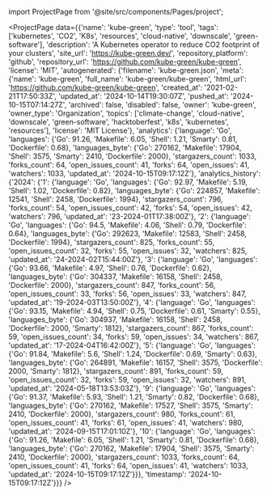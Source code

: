 
import ProjectPage from '@site/src/components/Pages/project';

<ProjectPage
    data={{'name': 'kube-green', 'type': 'tool', 'tags': ['kubernetes', 'CO2', 'K8s', 'resources', 'cloud-native', 'downscale', 'green-software'], 'description': 'A Kubernetes operator to reduce CO2 footprint of your clusters', 'site_url': 'https://kube-green.dev/', 'repository_platform': 'github', 'repository_url': 'https://github.com/kube-green/kube-green', 'license': 'MIT', 'autogenerated': {'filename': 'kube-green.json', 'meta': {'name': 'kube-green', 'full_name': 'kube-green/kube-green', 'html_url': 'https://github.com/kube-green/kube-green', 'created_at': '2021-02-21T17:50:33Z', 'updated_at': '2024-10-14T19:30:07Z', 'pushed_at': '2024-10-15T07:14:27Z', 'archived': false, 'disabled': false, 'owner': 'kube-green', 'owner_type': 'Organization', 'topics': ['climate-change', 'cloud-native', 'downscale', 'green-software', 'hacktoberfest', 'k8s', 'kubernetes', 'resources'], 'license': 'MIT License'}, 'analytics': {'language': 'Go', 'languages': {'Go': 91.26, 'Makefile': 6.05, 'Shell': 1.21, 'Smarty': 0.81, 'Dockerfile': 0.68}, 'languages_byte': {'Go': 270162, 'Makefile': 17904, 'Shell': 3575, 'Smarty': 2410, 'Dockerfile': 2000}, 'stargazers_count': 1033, 'forks_count': 64, 'open_issues_count': 41, 'forks': 64, 'open_issues': 41, 'watchers': 1033, 'updated_at': '2024-10-15T09:17:12Z'}, 'analytics_history': {'2024': {'1': {'language': 'Go', 'languages': {'Go': 92.97, 'Makefile': 5.19, 'Shell': 1.02, 'Dockerfile': 0.82}, 'languages_byte': {'Go': 224857, 'Makefile': 12541, 'Shell': 2458, 'Dockerfile': 1994}, 'stargazers_count': 796, 'forks_count': 54, 'open_issues_count': 42, 'forks': 54, 'open_issues': 42, 'watchers': 796, 'updated_at': '23-2024-01T17:38:00Z'}, '2': {'language': 'Go', 'languages': {'Go': 94.5, 'Makefile': 4.06, 'Shell': 0.79, 'Dockerfile': 0.64}, 'languages_byte': {'Go': 292623, 'Makefile': 12583, 'Shell': 2458, 'Dockerfile': 1994}, 'stargazers_count': 825, 'forks_count': 55, 'open_issues_count': 32, 'forks': 55, 'open_issues': 32, 'watchers': 825, 'updated_at': '24-2024-02T15:44:00Z'}, '3': {'language': 'Go', 'languages': {'Go': 93.66, 'Makefile': 4.97, 'Shell': 0.76, 'Dockerfile': 0.62}, 'languages_byte': {'Go': 304337, 'Makefile': 16158, 'Shell': 2458, 'Dockerfile': 2000}, 'stargazers_count': 847, 'forks_count': 56, 'open_issues_count': 33, 'forks': 56, 'open_issues': 33, 'watchers': 847, 'updated_at': '19-2024-03T13:50:00Z'}, '4': {'language': 'Go', 'languages': {'Go': 93.15, 'Makefile': 4.94, 'Shell': 0.75, 'Dockerfile': 0.61, 'Smarty': 0.55}, 'languages_byte': {'Go': 304937, 'Makefile': 16158, 'Shell': 2458, 'Dockerfile': 2000, 'Smarty': 1812}, 'stargazers_count': 867, 'forks_count': 59, 'open_issues_count': 34, 'forks': 59, 'open_issues': 34, 'watchers': 867, 'updated_at': '17-2024-04T16:42:00Z'}, '5': {'language': 'Go', 'languages': {'Go': 91.84, 'Makefile': 5.6, 'Shell': 1.24, 'Dockerfile': 0.69, 'Smarty': 0.63}, 'languages_byte': {'Go': 264891, 'Makefile': 16157, 'Shell': 3575, 'Dockerfile': 2000, 'Smarty': 1812}, 'stargazers_count': 891, 'forks_count': 59, 'open_issues_count': 32, 'forks': 59, 'open_issues': 32, 'watchers': 891, 'updated_at': '2024-05-18T13:53:03Z'}, '9': {'language': 'Go', 'languages': {'Go': 91.37, 'Makefile': 5.93, 'Shell': 1.21, 'Smarty': 0.82, 'Dockerfile': 0.68}, 'languages_byte': {'Go': 270162, 'Makefile': 17527, 'Shell': 3575, 'Smarty': 2410, 'Dockerfile': 2000}, 'stargazers_count': 980, 'forks_count': 61, 'open_issues_count': 41, 'forks': 61, 'open_issues': 41, 'watchers': 980, 'updated_at': '2024-09-15T17:01:10Z'}, '10': {'language': 'Go', 'languages': {'Go': 91.26, 'Makefile': 6.05, 'Shell': 1.21, 'Smarty': 0.81, 'Dockerfile': 0.68}, 'languages_byte': {'Go': 270162, 'Makefile': 17904, 'Shell': 3575, 'Smarty': 2410, 'Dockerfile': 2000}, 'stargazers_count': 1033, 'forks_count': 64, 'open_issues_count': 41, 'forks': 64, 'open_issues': 41, 'watchers': 1033, 'updated_at': '2024-10-15T09:17:12Z'}}}, 'timestamp': '2024-10-15T09:17:12Z'}}}
/>
